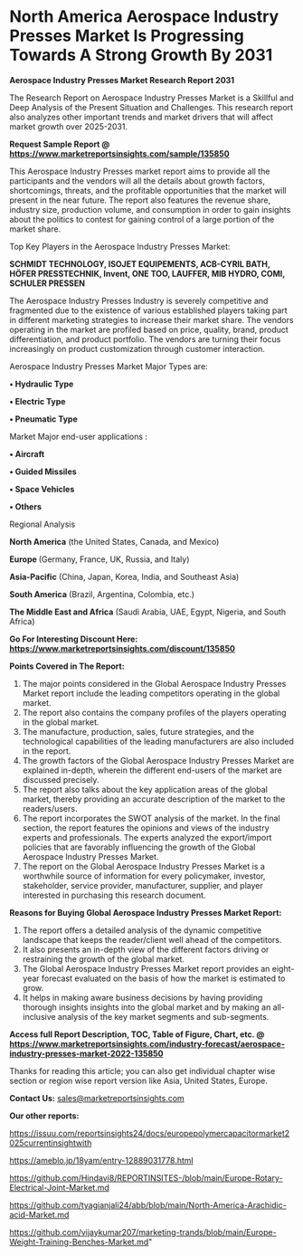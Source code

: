 # North America Aerospace Industry Presses Market Is Progressing Towards A Strong Growth By 2031

<strong>Aerospace Industry Presses Market Research Report 2031</strong>

The Research Report on Aerospace Industry Presses Market is a Skillful and Deep Analysis of the Present Situation and Challenges. This research report also analyzes other important trends and market drivers that will affect market growth over 2025-2031.

<strong>Request Sample Report @ <a href=https://www.marketreportsinsights.com/sample/135850>https://www.marketreportsinsights.com/sample/135850</a></strong>

This Aerospace Industry Presses market report aims to provide all the participants and the vendors will all the details about growth factors, shortcomings, threats, and the profitable opportunities that the market will present in the near future. The report also features the revenue share, industry size, production volume, and consumption in order to gain insights about the politics to contest for gaining control of a large portion of the market share.

Top Key Players in the Aerospace Industry Presses Market:

<strong>SCHMIDT TECHNOLOGY, ISOJET EQUIPEMENTS, ACB-CYRIL BATH, HÖFER PRESSTECHNIK, Invent, ONE TOO, LAUFFER, MIB HYDRO, COMI, SCHULER PRESSEN</strong>

The Aerospace Industry Presses Industry is severely competitive and fragmented due to the existence of various established players taking part in different marketing strategies to increase their market share. The vendors operating in the market are profiled based on price, quality, brand, product differentiation, and product portfolio. The vendors are turning their focus increasingly on product customization through customer interaction.

Aerospace Industry Presses Market Major Types are:

<strong>• Hydraulic Type

• Electric Type

• Pneumatic Type</strong>

Market Major end-user applications :

<strong>• Aircraft

• Guided Missiles

• Space Vehicles

• Others</strong>

Regional Analysis

</u><strong><b>North America</b></strong> (the United States, Canada, and Mexico)

<strong><b>Europe </b></strong>(Germany, France, UK, Russia, and Italy)

<strong><b>Asia-Pacific</b></strong> (China, Japan, Korea, India, and Southeast Asia)

<strong><b>South America</b></strong> (Brazil, Argentina, Colombia, etc.)

<strong><b>The Middle East and Africa</b></strong> (Saudi Arabia, UAE, Egypt, Nigeria, and South Africa)

<strong>Go For Interesting Discount Here: <a href=https://www.marketreportsinsights.com/discount/135850>https://www.marketreportsinsights.com/discount/135850</a></strong>

<strong>Points Covered in The Report:</strong>
<ol>
  <li>The major points considered in the Global Aerospace Industry Presses Market report include the leading competitors operating in the global market.</li>
  <li>The report also contains the company profiles of the players operating in the global market.</li>
  <li>The manufacture, production, sales, future strategies, and the technological capabilities of the leading manufacturers are also included in the report.</li>
  <li>The growth factors of the Global Aerospace Industry Presses Market are explained in-depth, wherein the different end-users of the market are discussed precisely.</li>
  <li>The report also talks about the key application areas of the global market, thereby providing an accurate description of the market to the readers/users.</li>
  <li>The report incorporates the SWOT analysis of the market. In the final section, the report features the opinions and views of the industry experts and professionals. The experts analyzed the export/import policies that are favorably influencing the growth of the Global Aerospace Industry Presses Market.</li>
  <li>The report on the Global Aerospace Industry Presses Market is a worthwhile source of information for every policymaker, investor, stakeholder, service provider, manufacturer, supplier, and player interested in purchasing this research document.</li>
</ol>
<strong>Reasons for Buying Global Aerospace Industry Presses Market Report:</strong>

<ol>
  <li>The report offers a detailed analysis of the dynamic competitive landscape that keeps the reader/client well ahead of the competitors.</li>
  <li>It also presents an in-depth view of the different factors driving or restraining the growth of the global market.</li>
  <li>The Global Aerospace Industry Presses Market report provides an eight-year forecast evaluated on the basis of how the market is estimated to grow.</li>
  <li>It helps in making aware business decisions by having providing thorough insights insights into the global market and by making an all-inclusive analysis of the key market segments and sub-segments.</li>
</ol>
<strong>Access full Report Description, TOC, Table of Figure, Chart, etc. @ <a href=https://www.marketreportsinsights.com/industry-forecast/aerospace-industry-presses-market-2022-135850>https://www.marketreportsinsights.com/industry-forecast/aerospace-industry-presses-market-2022-135850</a></strong>


Thanks for reading this article; you can also get individual chapter wise section or region wise report version like Asia, United States, Europe.

<strong>Contact Us:</strong>
sales@marketreportsinsights.com

<strong>Our other reports:</strong>

<a href=https://issuu.com/reportsinsights24/docs/europepolymercapacitormarket2025currentinsightwith>https://issuu.com/reportsinsights24/docs/europepolymercapacitormarket2025currentinsightwith</a>

<a href=https://ameblo.jp/18yam/entry-12889031778.html>https://ameblo.jp/18yam/entry-12889031778.html</a>

<a href=https://github.com/Hindavi8/REPORTINSITES-/blob/main/Europe-Rotary-Electrical-Joint-Market.md>https://github.com/Hindavi8/REPORTINSITES-/blob/main/Europe-Rotary-Electrical-Joint-Market.md</a>

<a href=https://github.com/tyagianjali24/abb/blob/main/North-America-Arachidic-acid-Market.md>https://github.com/tyagianjali24/abb/blob/main/North-America-Arachidic-acid-Market.md</a>

<a href=https://github.com/vijaykumar207/marketing-trands/blob/main/Europe-Weight-Training-Benches-Market.md>https://github.com/vijaykumar207/marketing-trands/blob/main/Europe-Weight-Training-Benches-Market.md</a>"
